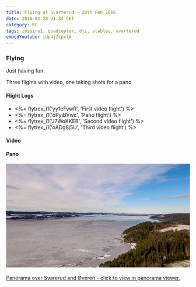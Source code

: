 ```yaml
---
title: Flying at Svarterud - 28th Feb 2016
date: 2016-02-28 21:34 CET
category: RC
tags: inspire1, quadcopter, dji, stables, svarterud
embedYoutube: iUp4jZcpxlA
---
```


### Flying

Just having fun.

Three flights with video, one taking shots for a pano.

#### Flight Logs

- <%= flytrex_i1('yy1eFvwR', 'First video flight') %>
- <%= flytrex_i1('oPylBVwc', 'Pano flight') %>
- <%= flytrex_i1('J7WoKKEB', 'Second video flight') %>
- <%= flytrex_i1('oADg8j5U', 'Third video flight') %>

#### Video

<embed-youtube id="iUp4jZcpxlA"></embed-youtube>

#### Pano

<div class="image">
  <a href="/static/2016/02/28/pano/">
      <img class="post" src="Pano.jpg" alt="Panorama - Click to view">
      <br/>
      <br/>
      Panorama over Svarerud and Øyeren - click to view in panorama viewer.
  </a>

</div>
